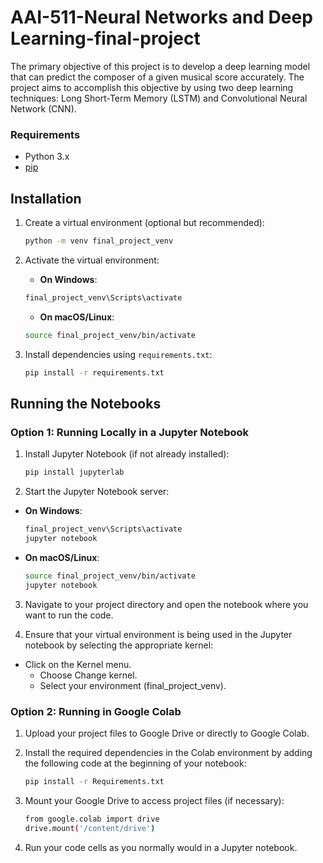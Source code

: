 # AAI-511-Neural Networks and Deep Learning-final-project
The primary objective of this project is to develop a deep learning model that can predict the composer of a given musical score accurately. The project aims to accomplish this objective by using two deep learning techniques: Long Short-Term Memory (LSTM) and Convolutional Neural Network (CNN).

### Requirements

- Python 3.x
- [pip](https://pip.pypa.io/en/stable/)

## Installation

1. Create a virtual environment (optional but recommended):

    ```bash
    python -m venv final_project_venv
    ```

2. Activate the virtual environment:

    - **On Windows**:

    ```bash
    final_project_venv\Scripts\activate
    ```

    - **On macOS/Linux**:

    ```bash
    source final_project_venv/bin/activate
    ```

3. Install dependencies using `requirements.txt`:

    ```bash
    pip install -r requirements.txt
    ```

## Running the Notebooks

### Option 1: Running Locally in a Jupyter Notebook

1. Install Jupyter Notebook (if not already installed):

   ```bash
   pip install jupyterlab
   ```

3. Start the Jupyter Notebook server:

- **On Windows**:

  ```bash
  final_project_venv\Scripts\activate
  jupyter notebook
  ```

- **On macOS/Linux**:

  ```bash
  source final_project_venv/bin/activate
  jupyter notebook
  ```

3. Navigate to your project directory and open the notebook where you want to run the code.

4. Ensure that your virtual environment is being used in the Jupyter notebook by selecting the appropriate kernel:

- Click on the Kernel menu.
    - Choose Change kernel.
    - Select your environment (final_project_venv).

### Option 2: Running in Google Colab

1. Upload your project files to Google Drive or directly to Google Colab.

2. Install the required dependencies in the Colab environment by adding the following code at the beginning of your notebook:

   ```bash
   pip install -r Requirements.txt
   ```

4. Mount your Google Drive to access project files (if necessary):

    ```bash
    from google.colab import drive
    drive.mount('/content/drive')
    ```
    
6. Run your code cells as you normally would in a Jupyter notebook.

